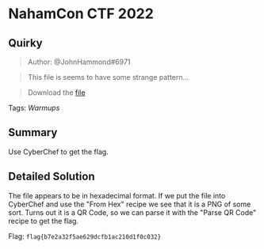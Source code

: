 # NahamCon CTF 2022
##  Quirky

> Author: @JohnHammond#6971

> This file is seems to have some strange pattern...

> Download the [file](quirky)

Tags: *Warmups*

## Summary

Use CyberChef to get the flag.

## Detailed Solution

The file appears to be in hexadecimal format. If we put the file into CyberChef and use the "From Hex" recipe we see that it is a PNG of some sort. Turns out it is a QR Code, so we can parse it with the "Parse QR Code" recipe to get the flag.

Flag: `flag{b7e2a32f5ae629dcfb1ac210d1f0c032}`